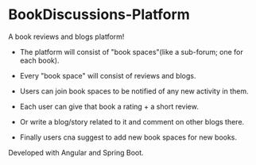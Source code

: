 # BookDiscussions-Platform

A book reviews and blogs platform!

* The platform will consist of "book spaces"(like a sub-forum; one for each book).

* Every "book space" will consist of reviews and blogs.

* Users can join book spaces to be notified of any new activity in them.

* Each user can give that book a rating + a short review.

* Or write a blog/story related to it and comment on other blogs there.

* Finally users cna suggest to add new book spaces for new books.




Developed with Angular and Spring Boot.
